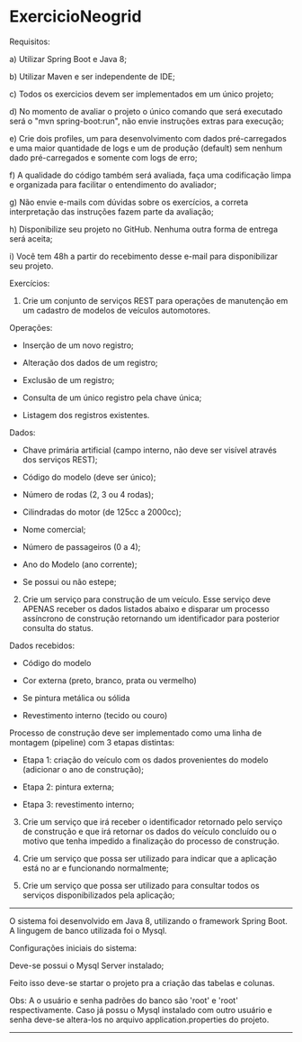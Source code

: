 # ExercicioNeogrid

Requisitos:

 

a) Utilizar Spring Boot e Java 8;

b) Utilizar Maven e ser independente de IDE;

c) Todos os exercicios devem ser implementados em um único projeto;

d) No momento de avaliar o projeto o único comando que será executado será o "mvn spring-boot:run", não envie instruções extras para execução;

e) Crie dois profiles, um para desenvolvimento com dados pré-carregados e uma maior quantidade de logs e um de produção (default) sem nenhum dado pré-carregados e somente com logs de erro;

f) A qualidade do código também será avaliada, faça uma codificação limpa e organizada para facilitar o entendimento do avaliador;

g) Não envie e-mails com dúvidas sobre os exercícios, a correta interpretação das instruções fazem parte da avaliação;

h) Disponibilize seu projeto no GitHub. Nenhuma outra forma de entrega será aceita;

i) Você tem 48h a partir do recebimento desse e-mail para disponibilizar seu projeto.

 

Exercícios:

 

1) Crie um conjunto de serviços REST para operações de manutenção em um cadastro de modelos de veículos automotores.

 

Operações:

- Inserção de um novo registro;

- Alteração dos dados de um registro;

- Exclusão de um registro;

- Consulta de um único registro pela chave única;

- Listagem dos registros existentes.

 

Dados:

- Chave primária artificial (campo interno, não deve ser visível através dos serviços REST);

- Código do modelo (deve ser único);

- Número de rodas (2, 3 ou 4 rodas);

- Cilindradas do motor (de 125cc a 2000cc);

- Nome comercial;

- Número de passageiros (0 a 4);

- Ano do Modelo (ano corrente);

- Se possui ou não estepe;

 

2) Crie um serviço para construção de um veículo. Esse serviço deve APENAS receber os dados listados abaixo e disparar um processo assíncrono de construção retornando um identificador para posterior consulta do status.

 

Dados recebidos:

- Código do modelo

- Cor externa (preto, branco, prata ou vermelho)

- Se pintura metálica ou sólida

- Revestimento interno (tecido ou couro)

 

Processo de construção deve ser implementado como uma linha de montagem (pipeline) com 3 etapas distintas:

- Etapa 1: criação do veículo com os dados provenientes do modelo (adicionar o ano de construção);

- Etapa 2: pintura externa;

- Etapa 3: revestimento interno;

 

3) Crie um serviço que irá receber o identificador retornado pelo serviço de construção e que irá retornar os dados do veículo concluído ou o motivo que tenha impedido a finalização do processo de construção.

 

4) Crie um serviço que possa ser utilizado para indicar que a aplicação está no ar e funcionando normalmente;

 

5) Crie um serviço que possa ser utilizado para consultar todos os serviços disponibilizados pela aplicação;


_________________________________________________________________________________________

O sistema foi desenvolvido em Java 8, utilizando o framework Spring Boot. A lingugem de banco utilizada foi o Mysql.

Configurações iniciais do sistema:

Deve-se possui o Mysql Server instalado;

Feito isso deve-se startar o projeto pra a criação das tabelas e colunas.

Obs: A o usuário e senha padrões do banco são 'root' e 'root' respectivamente. Caso já possu o Mysql instalado com outro usuário e senha deve-se altera-los no arquivo application.properties do projeto.

_____________________________________
